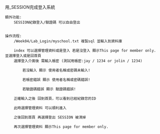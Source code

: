 用_SESSION完成登入系統

    額外功能:
        SESSION紀錄登入/驗證碼 可以自由登出


    操作流程:
        /Week04/Lab_Login/myschool.txt 複製sql 並輸入到資料庫

        index 可以選擇管理資料或是登入 若是沒登入 顯示This page for member only. 並選擇登入或是回首頁
        選擇登入介面後 需輸入帳密 (測試用帳密:jay / 1234 or jolin / 1234)

            若沒輸入 顯示 使用者名稱或密碼未輸入!

            若帳密錯誤 顯示 使用者名稱或密碼錯誤!
            
            若驗證碼錯誤 顯示 驗證碼錯誤!
        
        正確輸入之後 回到首頁，可以看到已經紀錄您的ID
        
        此時選擇管理資料 可以順利進入

        之後回到首頁 再選擇登出 SESSION 被清掉

        再次選擇管理資料 顯示This page for member only.
        